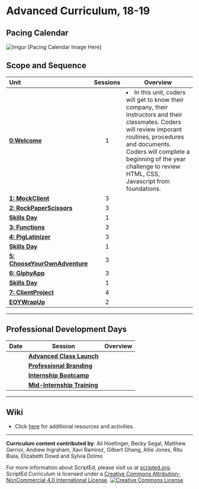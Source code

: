 # Advanced Curriculum, 18-19

## Pacing Calendar
![Imgur]() [Pacing Calendar Image Here]

## Scope and Sequence

| Unit  | Sessions | Overview|
|:-------|:-------:|------|
| [**0:Welcome**](units/unit0) | 1 | <li>In this unit, coders will get to know their company, their instructors and their classmates.    Coders will review imporant routines, procedures and documents. Coders will complete a beginning of the year challenge to review HTML, CSS, Javascript from foundations.</li> |
| [**1: MockClient**](units/unit1) | 3 |  |
| [**2: RockPaperScissors**](units/unit2) | 3 |  |
| [**Skills Day**]() | 1 |  |
| [**3: Functions**](units/unit3) | 3 | |
| [**4: PigLatinizer**](units/unit3) | 3 | |
| [**Skills Day**]() | 1 |  |
| [**5: ChooseYourOwnAdventure**](units/unit4) | 3 |  |
| [**6: GiphyApp**](units/unit6) | 3 |  |
| [**Skills Day**]() | 1 |  |
| [**7: ClientProject**](units/unit7)| 4 |  |
| [**EOYWrapUp**](units/eoy) | 2 |  |
----

## Professional Development Days

| Date  | Session | Overview|
|-------|-------|------|
|  |[**Advanced Class Launch**](pd/launch) |   | 
|  |[**Professional Branding**](pd/branding) |   | 
|  |[**Internship Bootcamp**](pd/bootcamp) |  | 
|  |[**Mid-Internship Training**](pd/midinternship) |  | 

----
## Wiki

* Click [here](https://github.com/ScriptEdcurriculum/curriculum17-18/wiki/2.-Advanced) for additional resources and activities.

----
**Curriculum content contributed by**: Ali Hoefinger, Becky Segal, Matthew Gerrior, Andrew Ingraham, Xavi Ramirez, Gilbert Ghang, Allie Jones, Ritu Biala, Elizabeth Dowd and Sylvia Dolmo

For more information about ScriptEd, please visit us at [scripted.org](https://www.scripted.org). 
<br>
ScriptEd Curriculum is licensed under a <a rel="license" href="http://creativecommons.org/licenses/by-nc/4.0/">Creative Commons Attribution-NonCommercial 4.0 International License</a>. 
<a rel="license" href="http://creativecommons.org/licenses/by-nc/4.0/"><img alt="Creative Commons License" style="border-width:0" src="https://i.creativecommons.org/l/by-nc/4.0/88x31.png" /></a>
